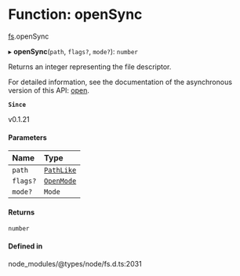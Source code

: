 # Function: openSync

[fs](../modules/fs.md).openSync

▸ **openSync**(`path`, `flags?`, `mode?`): `number`

Returns an integer representing the file descriptor.

For detailed information, see the documentation of the asynchronous version of
this API: [open](fs.open.md).

**`Since`**

v0.1.21

#### Parameters

| Name | Type |
| :------ | :------ |
| `path` | [`PathLike`](../types/fs.PathLike.md) |
| `flags?` | [`OpenMode`](../types/fs.OpenMode.md) |
| `mode?` | `Mode` |

#### Returns

`number`

#### Defined in

node_modules/@types/node/fs.d.ts:2031
